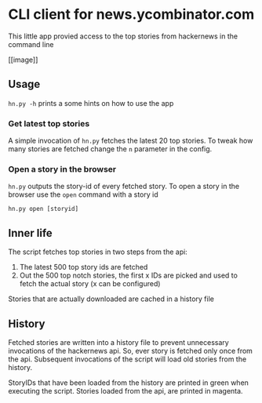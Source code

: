 # CLI client for news.ycombinator.com

This little app provied access to the top stories from hackernews in the command line

[[image]]

## Usage

`hn.py -h` prints a some hints on how to use the app

### Get latest top stories

A simple invocation of `hn.py` fetches the latest 20 top stories. To tweak how many stories are fetched change the `n` parameter in the config.

### Open a story in the browser

`hn.py` outputs the story-id of every fetched story. To open a story in the browser use the `open` command with a story id

```shell
hn.py open [storyid]
```

## Inner life

The script fetches top stories in two steps from the api:

1. The latest 500 top story ids are fetched
1. Out the 500 top notch stories, the first x IDs are picked and used to fetch the actual story (x can be configured)

Stories that are actually downloaded are cached in a history file


## History

Fetched stories are written into a history file to prevent unnecessary invocations of the hackernews api. So, ever story is fetched only once from the api. Subsequent invocations of the script will load old stories from the history.

StoryIDs that have been loaded from the history are printed in green when executing the script. Stories loaded from the api, are printed in magenta.
